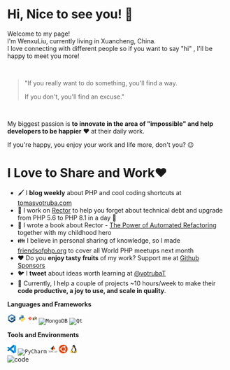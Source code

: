 # Hi, Nice to see you! 🌅

Welcome to my page!
<br>
l'm WenxuLiu, currently living in Xuancheng, China.
<br>
I love connecting with different people so if you want to say "hi" , I'll be happy to meet you more!

<br>

> "If you really want to do something, you'll find a way.
>
> If you don't, you'll find an excuse."

<br>

My biggest passion is **to innovate in the area of "impossible" and help developers to be happier** :heart: at their daily work. 

If you're happy, you enjoy your work and life more, don't you? :wink:
<br>

# I Love to Share and Work❤️

* :paintbrush:  I **blog weekly** about PHP and cool coding shortcuts at [tomasvotruba.com](https://tomasvotruba.com)
* :rocket: I work on [Rector](http://github.com/rectorphp/rector) to help you forget about technical debt and upgrade from PHP 5.6 to PHP 8.1 in a day :muscle:
* :book: I wrote a book about Rector - [The Power of Automated Refactoring](https://leanpub.com/rector-the-power-of-automated-refactoring) together with my childhood hero
* :family: I believe in personal sharing of knowledge, so I made [friendsofphp.org](https://friendsofphp.org) to cover all World PHP meetups next month
* ❤️ Do you **enjoy tasty fruits** of my work? Support me at [Github Sponsors](https://github.com/sponsors/TomasVotruba) 
* :bird:  I **tweet** about ideas worth learning at [@votrubaT](https://twitter.com/votrubat)
* :hammer: Currently, I help a couple of projects ~10 hours/week to make their **code productive, a joy to use, and scale in quality**.



**Languages and Frameworks**

<code><img height="20" src="https://raw.githubusercontent.com/github/explore/80688e429a7d4ef2fca1e82350fe8e3517d3494d/topics/cpp/cpp.png" alt="C++" title="C++"></code>
<code><img height="20" src="https://raw.githubusercontent.com/github/explore/80688e429a7d4ef2fca1e82350fe8e3517d3494d/topics/python/python.png" alt="Python" title="Python"></code>
<code><img height="20" src="https://raw.githubusercontent.com/github/explore/80688e429a7d4ef2fca1e82350fe8e3517d3494d/topics/git/git.png" alt="Git" title="Git"></code>
<code><img height="20" src="https://user-images.githubusercontent.com/29084184/218291328-d57affa6-dba3-4ba1-90ff-25cb273fcd84.png" alt="MongoDB" title="mongodb"></code>
<code><img height="20" width="22" src="https://user-images.githubusercontent.com/29084184/183043709-bf66d400-014c-4332-861a-7edc5ae610b9.png" alt="Qt" title="Qt"></code>

**Tools and Environments**

<code><img height="20" src="https://raw.githubusercontent.com/github/explore/80688e429a7d4ef2fca1e82350fe8e3517d3494d/topics/visual-studio-code/visual-studio-code.png" alt="VSCode" title="VSCode"></code>
<code><img height="20" src="https://images.nowcoder.com/images/20180629/0_1530258305740_67F7BB46DE9FC78164CA628F2CE05C37" alt="PyCharm" title="PyCharm"></code>
<code><img height="20" src="https://raw.githubusercontent.com/github/explore/80688e429a7d4ef2fca1e82350fe8e3517d3494d/topics/matlab/matlab.png" alt="Matlab" title="Matlab"></code>
<code><img height="20" src="https://raw.githubusercontent.com/github/explore/80688e429a7d4ef2fca1e82350fe8e3517d3494d/topics/ubuntu/ubuntu.png" alt="Ubuntu" title="Ubuntu"></code>
<code><img height="20" src="https://raw.githubusercontent.com/github/explore/80688e429a7d4ef2fca1e82350fe8e3517d3494d/topics/linux/linux.png" alt="Linux" title="Linux"></code>
<br>![code](F:\MyGitProjects\myblog\my\OctoCharmve\code.gif)
